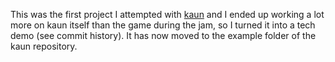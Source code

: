 This was the first project I attempted with [kaun](https://github.com/pfirsich/kaun) and I ended up working a lot more on kaun itself than the game during the jam, so I turned it into a tech demo (see commit history). It has now moved to the example folder of the kaun repository.
